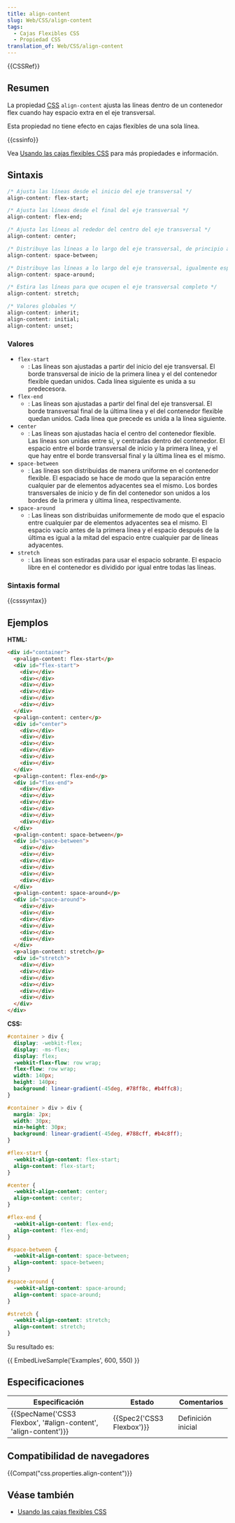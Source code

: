 ```yaml
---
title: align-content
slug: Web/CSS/align-content
tags:
  - Cajas Flexibles CSS
  - Propiedad CSS
translation_of: Web/CSS/align-content
---
```


{{CSSRef}}

## Resumen

La propiedad [CSS](/es/docs/CSS) `align-content` ajusta las líneas dentro de un contenedor flex cuando hay espacio extra en el eje transversal.

Esta propiedad no tiene efecto en cajas flexibles de una sola línea.

{{cssinfo}}

Vea [Usando las cajas flexibles CSS](/es/docs/Web/CSS/CSS_Flexible_Box_Layout/Usando_las_cajas_flexibles_CSS) para más propiedades e información.

## Sintaxis

```css
/* Ajusta las líneas desde el inicio del eje transversal */
align-content: flex-start;

/* Ajusta las líneas desde el final del eje transversal */
align-content: flex-end;

/* Ajusta las líneas al rededor del centro del eje transversal */
align-content: center;

/* Distribuye las líneas a lo largo del eje transversal, de principio a fin */
align-content: space-between;

/* Distribuye las líneas a lo largo del eje transversal, igualmente espaciados */
align-content: space-around;

/* Estira las líneas para que ocupen el eje transversal completo */
align-content: stretch;

/* Valores globales */
align-content: inherit;
align-content: initial;
align-content: unset;
```

### Valores

- `flex-start`
  - : Las líneas son ajustadas a partir del inicio del eje transversal. El borde transversal de inicio de la primera línea y el del contenedor flexible quedan unidos. Cada línea siguiente es unida a su predecesora.
- `flex-end`
  - : Las líneas son ajustadas a partir del final del eje transversal. El borde transversal final de la última línea y el del contenedor flexible quedan unidos. Cada línea que precede es unida a la línea siguiente.
- `center`
  - : Las líneas son ajustadas hacia el centro del contenedor flexible. Las líneas son unidas entre sí, y centradas dentro del contenedor. El espacio entre el borde transversal de inicio y la primera línea, y el que hay entre el borde transversal final y la última línea es el mismo.
- `space-between`
  - : Las líneas son distribuidas de manera uniforme en el contenedor flexible. El espaciado se hace de modo que la separación entre cualquier par de elementos adyacentes sea el mismo. Los bordes transversales de inicio y de fin del contenedor son unidos a los bordes de la primera y última línea, respectivamente.
- `space-around`
  - : Las líneas son distribuidas uniformemente de modo que el espacio entre cualquier par de elementos adyacentes sea el mismo. El espacio vacío antes de la primera línea y el espacio después de la última es igual a la mitad del espacio entre cualquier par de líneas adyacentes.
- `stretch`
  - : Las líneas son estiradas para usar el espacio sobrante. El espacio libre en el contenedor es dividido por igual entre todas las líneas.

### Sintaxis formal

{{csssyntax}}

## Ejemplos

**HTML:**

```html
<div id="container">
  <p>align-content: flex-start</p>
  <div id="flex-start">
    <div></div>
    <div></div>
    <div></div>
    <div></div>
    <div></div>
    <div></div>
  </div>
  <p>align-content: center</p>
  <div id="center">
    <div></div>
    <div></div>
    <div></div>
    <div></div>
    <div></div>
    <div></div>
  </div>
  <p>align-content: flex-end</p>
  <div id="flex-end">
    <div></div>
    <div></div>
    <div></div>
    <div></div>
    <div></div>
    <div></div>
  </div>
  <p>align-content: space-between</p>
  <div id="space-between">
    <div></div>
    <div></div>
    <div></div>
    <div></div>
    <div></div>
    <div></div>
  </div>
  <p>align-content: space-around</p>
  <div id="space-around">
    <div></div>
    <div></div>
    <div></div>
    <div></div>
    <div></div>
    <div></div>
  </div>
  <p>align-content: stretch</p>
  <div id="stretch">
    <div></div>
    <div></div>
    <div></div>
    <div></div>
    <div></div>
    <div></div>
  </div>
</div>
```

**CSS:**

```css
#container > div {
  display: -webkit-flex;
  display: -ms-flex;
  display: flex;
  -webkit-flex-flow: row wrap;
  flex-flow: row wrap;
  width: 140px;
  height: 140px;
  background: linear-gradient(-45deg, #78ff8c, #b4ffc8);
}

#container > div > div {
  margin: 2px;
  width: 30px;
  min-height: 30px;
  background: linear-gradient(-45deg, #788cff, #b4c8ff);
}

#flex-start {
  -webkit-align-content: flex-start;
  align-content: flex-start;
}

#center {
  -webkit-align-content: center;
  align-content: center;
}

#flex-end {
  -webkit-align-content: flex-end;
  align-content: flex-end;
}

#space-between {
  -webkit-align-content: space-between;
  align-content: space-between;
}

#space-around {
  -webkit-align-content: space-around;
  align-content: space-around;
}

#stretch {
  -webkit-align-content: stretch;
  align-content: stretch;
}
```

Su resultado es:

{{ EmbedLiveSample('Examples', 600, 550) }}

## Especificaciones

| Especificación                                                                       | Estado                           | Comentarios        |
| ------------------------------------------------------------------------------------ | -------------------------------- | ------------------ |
| {{SpecName('CSS3 Flexbox', '#align-content', 'align-content')}} | {{Spec2('CSS3 Flexbox')}} | Definición inicial |

## Compatibilidad de navegadores

{{Compat("css.properties.align-content")}}

## Véase también

- [Usando las cajas flexibles CSS](/es/docs/Web/CSS/CSS_Flexible_Box_Layout/Usando_las_cajas_flexibles_CSS)
